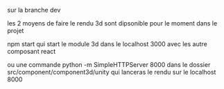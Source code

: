 sur la branche dev

les 2 moyens de faire le rendu 3d sont dipsonible pour le moment dans le projet 

npm start qui start le module 3d dans le localhost 3000 avec les autre composant react

ou une commande python -m SimpleHTTPServer 8000 dans le dossier src/component/component3d/unity qui lanceras le rendu sur le localhost 8000